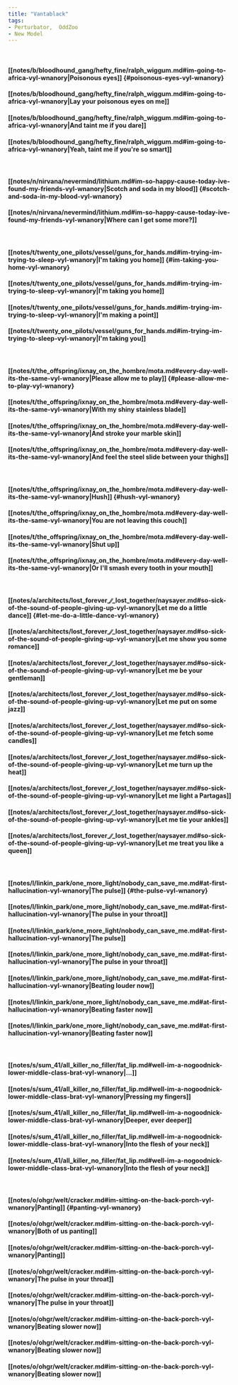 ```yaml
---
title: "Vantablack"
tags:
- Perturbator,  OddZoo
- New Model
---
```

&nbsp;
#### [[notes/b/bloodhound_gang/hefty_fine/ralph_wiggum.md#im-going-to-africa-vyl-wnanory|Poisonous eyes]] {#poisonous-eyes-vyl-wnanory}
#### [[notes/b/bloodhound_gang/hefty_fine/ralph_wiggum.md#im-going-to-africa-vyl-wnanory|Lay your poisonous eyes on me]]
#### [[notes/b/bloodhound_gang/hefty_fine/ralph_wiggum.md#im-going-to-africa-vyl-wnanory|And taint me if you dare]]
#### [[notes/b/bloodhound_gang/hefty_fine/ralph_wiggum.md#im-going-to-africa-vyl-wnanory|Yeah, taint me if you're so smart]]
&nbsp;
#### [[notes/n/nirvana/nevermind/lithium.md#im-so-happy-cause-today-ive-found-my-friends-vyl-wnanory|Scotch and soda in my blood]] {#scotch-and-soda-in-my-blood-vyl-wnanory}
#### [[notes/n/nirvana/nevermind/lithium.md#im-so-happy-cause-today-ive-found-my-friends-vyl-wnanory|Where can I get some more?]]
&nbsp;
#### [[notes/t/twenty_one_pilots/vessel/guns_for_hands.md#im-trying-im-trying-to-sleep-vyl-wnanory|I'm taking you home]] {#im-taking-you-home-vyl-wnanory}
#### [[notes/t/twenty_one_pilots/vessel/guns_for_hands.md#im-trying-im-trying-to-sleep-vyl-wnanory|I'm taking you home]]
#### [[notes/t/twenty_one_pilots/vessel/guns_for_hands.md#im-trying-im-trying-to-sleep-vyl-wnanory|I'm making a point]]
#### [[notes/t/twenty_one_pilots/vessel/guns_for_hands.md#im-trying-im-trying-to-sleep-vyl-wnanory|I'm taking you]]
&nbsp;
#### [[notes/t/the_offspring/ixnay_on_the_hombre/mota.md#every-day-well-its-the-same-vyl-wnanory|Please allow me to play]] {#please-allow-me-to-play-vyl-wnanory}
#### [[notes/t/the_offspring/ixnay_on_the_hombre/mota.md#every-day-well-its-the-same-vyl-wnanory|With my shiny stainless blade]]
#### [[notes/t/the_offspring/ixnay_on_the_hombre/mota.md#every-day-well-its-the-same-vyl-wnanory|And stroke your marble skin]]
#### [[notes/t/the_offspring/ixnay_on_the_hombre/mota.md#every-day-well-its-the-same-vyl-wnanory|And feel the steel slide between your thighs]]
&nbsp;
#### [[notes/t/the_offspring/ixnay_on_the_hombre/mota.md#every-day-well-its-the-same-vyl-wnanory|Hush]] {#hush-vyl-wnanory}
#### [[notes/t/the_offspring/ixnay_on_the_hombre/mota.md#every-day-well-its-the-same-vyl-wnanory|You are not leaving this couch]]
#### [[notes/t/the_offspring/ixnay_on_the_hombre/mota.md#every-day-well-its-the-same-vyl-wnanory|Shut up]]
#### [[notes/t/the_offspring/ixnay_on_the_hombre/mota.md#every-day-well-its-the-same-vyl-wnanory|Or I'll smash every tooth in your mouth]]
&nbsp;
#### [[notes/a/architects/lost_forever_∕∕_lost_together/naysayer.md#so-sick-of-the-sound-of-people-giving-up-vyl-wnanory|Let me do a little dance]] {#let-me-do-a-little-dance-vyl-wnanory}
#### [[notes/a/architects/lost_forever_∕∕_lost_together/naysayer.md#so-sick-of-the-sound-of-people-giving-up-vyl-wnanory|Let me show you some romance]]
#### [[notes/a/architects/lost_forever_∕∕_lost_together/naysayer.md#so-sick-of-the-sound-of-people-giving-up-vyl-wnanory|Let me be your gentleman]]
#### [[notes/a/architects/lost_forever_∕∕_lost_together/naysayer.md#so-sick-of-the-sound-of-people-giving-up-vyl-wnanory|Let me put on some jazz]]
#### [[notes/a/architects/lost_forever_∕∕_lost_together/naysayer.md#so-sick-of-the-sound-of-people-giving-up-vyl-wnanory|Let me fetch some candles]]
#### [[notes/a/architects/lost_forever_∕∕_lost_together/naysayer.md#so-sick-of-the-sound-of-people-giving-up-vyl-wnanory|Let me turn up the heat]]
#### [[notes/a/architects/lost_forever_∕∕_lost_together/naysayer.md#so-sick-of-the-sound-of-people-giving-up-vyl-wnanory|Let me light a Partagas]]
#### [[notes/a/architects/lost_forever_∕∕_lost_together/naysayer.md#so-sick-of-the-sound-of-people-giving-up-vyl-wnanory|Let me tie your ankles]]
#### [[notes/a/architects/lost_forever_∕∕_lost_together/naysayer.md#so-sick-of-the-sound-of-people-giving-up-vyl-wnanory|Let me treat you like a queen]]
&nbsp;
#### [[notes/l/linkin_park/one_more_light/nobody_can_save_me.md#at-first-hallucination-vyl-wnanory|The pulse]] {#the-pulse-vyl-wnanory}
#### [[notes/l/linkin_park/one_more_light/nobody_can_save_me.md#at-first-hallucination-vyl-wnanory|The pulse in your throat]]
#### [[notes/l/linkin_park/one_more_light/nobody_can_save_me.md#at-first-hallucination-vyl-wnanory|The pulse]]
#### [[notes/l/linkin_park/one_more_light/nobody_can_save_me.md#at-first-hallucination-vyl-wnanory|The pulse in your throat]]
#### [[notes/l/linkin_park/one_more_light/nobody_can_save_me.md#at-first-hallucination-vyl-wnanory|Beating louder now]]
#### [[notes/l/linkin_park/one_more_light/nobody_can_save_me.md#at-first-hallucination-vyl-wnanory|Beating faster now]]
#### [[notes/l/linkin_park/one_more_light/nobody_can_save_me.md#at-first-hallucination-vyl-wnanory|Beating faster now]]
&nbsp;
#### [[notes/s/sum_41/all_killer_no_filler/fat_lip.md#well-im-a-nogoodnick-lower-middle-class-brat-vyl-wnanory|...]]
#### [[notes/s/sum_41/all_killer_no_filler/fat_lip.md#well-im-a-nogoodnick-lower-middle-class-brat-vyl-wnanory|Pressing my fingers]]
#### [[notes/s/sum_41/all_killer_no_filler/fat_lip.md#well-im-a-nogoodnick-lower-middle-class-brat-vyl-wnanory|Deeper, ever deeper]]
#### [[notes/s/sum_41/all_killer_no_filler/fat_lip.md#well-im-a-nogoodnick-lower-middle-class-brat-vyl-wnanory|Into the flesh of your neck]]
#### [[notes/s/sum_41/all_killer_no_filler/fat_lip.md#well-im-a-nogoodnick-lower-middle-class-brat-vyl-wnanory|Into the flesh of your neck]]
&nbsp;
#### [[notes/o/ohgr/welt/cracker.md#im-sitting-on-the-back-porch-vyl-wnanory|Panting]] {#panting-vyl-wnanory}
#### [[notes/o/ohgr/welt/cracker.md#im-sitting-on-the-back-porch-vyl-wnanory|Both of us panting]]
#### [[notes/o/ohgr/welt/cracker.md#im-sitting-on-the-back-porch-vyl-wnanory|Panting]]
#### [[notes/o/ohgr/welt/cracker.md#im-sitting-on-the-back-porch-vyl-wnanory|The pulse in your throat]]
#### [[notes/o/ohgr/welt/cracker.md#im-sitting-on-the-back-porch-vyl-wnanory|The pulse in your throat]]
#### [[notes/o/ohgr/welt/cracker.md#im-sitting-on-the-back-porch-vyl-wnanory|Beating slower now]]
#### [[notes/o/ohgr/welt/cracker.md#im-sitting-on-the-back-porch-vyl-wnanory|Beating slower now]]
#### [[notes/o/ohgr/welt/cracker.md#im-sitting-on-the-back-porch-vyl-wnanory|Beating slower now]]
